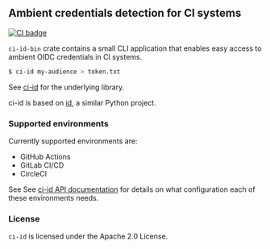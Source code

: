 ## Ambient credentials detection for CI systems

[![CI badge](https://github.com/jku/ci-id/actions/workflows/ci.yml/badge.svg)](https://github.com/jku/ci-id/actions/workflows/ci.yml)

`ci-id-bin` crate contains a small CLI application that enables easy access to ambient OIDC credentials in CI systems.

```bash
$ ci-id my-audience > token.txt
```

See [ci-id](https://crates.io/crates/ci-id) for the underlying library.

ci-id is based on [id](https://github.com/di/id), a similar Python project.

### Supported environments

Currently supported environments are:
* GitHub Actions
* GitLab CI/CD
* CircleCI

See See [ci-id API documentation](https://docs.rs/ci-id/latest/ci_id/) for details on what configuration each of these environments needs.

### License

`ci-id` is licensed under the Apache 2.0 License.
